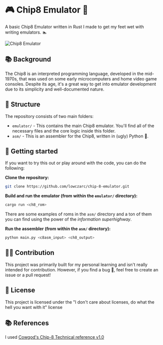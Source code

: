 # 🎮 Chip8 Emulator 🦀

A basic Chip8 Emulator written in Rust I made to get my feet wet with writing emulators. 🏊‍

![Chip8 Emulator](https://raw.githubusercontent.com/lowczarc/chip-8-emulator/main/assets/example.png)

## 📚 Background

The Chip8 is an interpreted programming language, developed in the mid-1970s, that was used on some early microcomputers and home video game consoles. Despite its age, it's a great way to get into emulator development due to its simplicity and well-documented nature.

## 🧰 Structure

The repository consists of two main folders:

- `emulator/` - This contains the main Chip8 emulator. You'll find all of the necessary files and the core logic inside this folder.
- `asm/` - This is an assembler for the Chip8, written in (ugly) Python 🐍.

## 🚀 Getting started

If you want to try this out or play around with the code, you can do the following:

**Clone the repository:**
```sh
git clone https://github.com/lowczarc/chip-8-emulator.git
```

**Build and run the emulator (from within the `emulator/` directory):**
```sh
cargo run <ch8_rom>
```
There are some examples of roms in the `asm/` directory and a ton of them you can find using the power of the *information superhighway*.

**Run the assembler (from within the `asm/` directory):**
```sh
python main.py <c8asm_input> <ch8_output>
```

## 🧑‍💻 Contribution

This project was primarily built for my personal learning and isn't really intended for contribution. However, if you find a bug 🐞, feel free to create an issue or a pull request!

## 📝 License

This project is licensed under the "I don't care about licenses, do what the hell you want with it" license

## 📚 References

I used [Cowgod's Chip-8 Technical reference v1.0](http://devernay.free.fr/hacks/chip8/C8TECH10.HTM)
